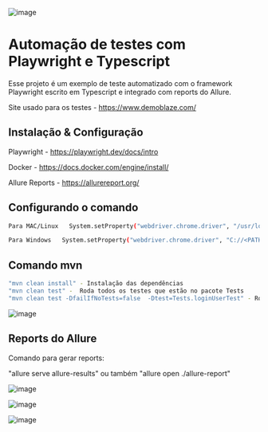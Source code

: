 
![image](https://github.com/user-attachments/assets/5818d584-299f-48b8-81a8-c578bc0bf9ac)



# Automação de testes com Playwright e Typescript

Esse projeto é um exemplo de teste automatizado com o framework Playwright escrito em Typescript e integrado com reports do Allure.

Site usado para os testes - https://www.demoblaze.com/

## Instalação & Configuração


Playwright - https://playwright.dev/docs/intro

Docker - https://docs.docker.com/engine/install/

Allure Reports - https://allurereport.org/

## Configurando o comando 
```bash
Para MAC/Linux   System.setProperty("webdriver.chrome.driver", "/usr/local/bin/chromedriver");

Para Windows   System.setProperty("webdriver.chrome.driver", "C://<PATH DO CHROMEDRIVER NA SUA MÁQUINA>");
```

## Comando mvn

```bash
"mvn clean install" - Instalação das dependências
"mvn clean test" -  Roda todos os testes que estão no pacote Tests
"mvn clean test -DfailIfNoTests=false  -Dtest=Tests.loginUserTest" - Roda somente um arquivo nesse exemplo 'loginUserTest'
```

![image](https://github.com/user-attachments/assets/0f7fc1f2-d081-4b90-af0b-574a2341b2d0)

## Reports do Allure

Comando para gerar reports:

"allure serve allure-results" ou também "allure open ./allure-report"

![image](https://github.com/user-attachments/assets/6df64e8e-d5e5-42da-9d0d-b124ab7a8437)

![image](https://github.com/user-attachments/assets/558de6e7-c6d0-4807-8ddf-e5c3d2a5516f)

![image](https://github.com/user-attachments/assets/16fe0ec4-1332-4ab6-bf5f-f6b45f289df4)

